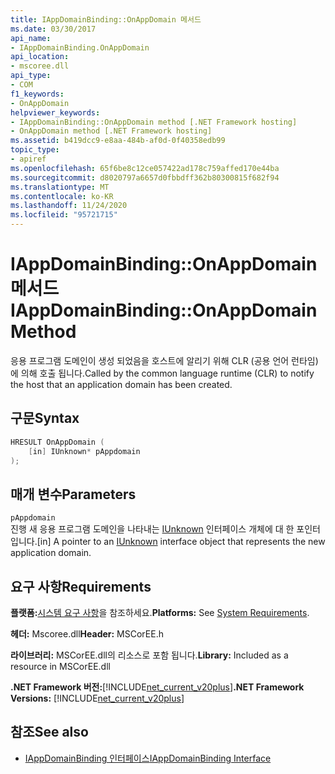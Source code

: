 ```yaml
---
title: IAppDomainBinding::OnAppDomain 메서드
ms.date: 03/30/2017
api_name:
- IAppDomainBinding.OnAppDomain
api_location:
- mscoree.dll
api_type:
- COM
f1_keywords:
- OnAppDomain
helpviewer_keywords:
- IAppDomainBinding::OnAppDomain method [.NET Framework hosting]
- OnAppDomain method [.NET Framework hosting]
ms.assetid: b419dcc9-e8aa-484b-af0d-0f40358edb99
topic_type:
- apiref
ms.openlocfilehash: 65f6be8c12ce057422ad178c759affed170e44ba
ms.sourcegitcommit: d8020797a6657d0fbbdff362b80300815f682f94
ms.translationtype: MT
ms.contentlocale: ko-KR
ms.lasthandoff: 11/24/2020
ms.locfileid: "95721715"
---
```

# <a name="iappdomainbindingonappdomain-method"></a><span data-ttu-id="76c4f-102">IAppDomainBinding::OnAppDomain 메서드</span><span class="sxs-lookup"><span data-stu-id="76c4f-102">IAppDomainBinding::OnAppDomain Method</span></span>

<span data-ttu-id="76c4f-103">응용 프로그램 도메인이 생성 되었음을 호스트에 알리기 위해 CLR (공용 언어 런타임)에 의해 호출 됩니다.</span><span class="sxs-lookup"><span data-stu-id="76c4f-103">Called by the common language runtime (CLR) to notify the host that an application domain has been created.</span></span>  
  
## <a name="syntax"></a><span data-ttu-id="76c4f-104">구문</span><span class="sxs-lookup"><span data-stu-id="76c4f-104">Syntax</span></span>  
  
```cpp  
HRESULT OnAppDomain (  
    [in] IUnknown* pAppdomain  
);  
```  
  
## <a name="parameters"></a><span data-ttu-id="76c4f-105">매개 변수</span><span class="sxs-lookup"><span data-stu-id="76c4f-105">Parameters</span></span>  

 `pAppdomain`  
 <span data-ttu-id="76c4f-106">진행 새 응용 프로그램 도메인을 나타내는 [IUnknown](/cpp/atl/iunknown) 인터페이스 개체에 대 한 포인터입니다.</span><span class="sxs-lookup"><span data-stu-id="76c4f-106">[in] A pointer to an [IUnknown](/cpp/atl/iunknown) interface object that represents the new application domain.</span></span>  
  
## <a name="requirements"></a><span data-ttu-id="76c4f-107">요구 사항</span><span class="sxs-lookup"><span data-stu-id="76c4f-107">Requirements</span></span>  

 <span data-ttu-id="76c4f-108">**플랫폼:**[시스템 요구 사항](../../get-started/system-requirements.md)을 참조하세요.</span><span class="sxs-lookup"><span data-stu-id="76c4f-108">**Platforms:** See [System Requirements](../../get-started/system-requirements.md).</span></span>  
  
 <span data-ttu-id="76c4f-109">**헤더:** Mscoree.dll</span><span class="sxs-lookup"><span data-stu-id="76c4f-109">**Header:** MSCorEE.h</span></span>  
  
 <span data-ttu-id="76c4f-110">**라이브러리:** MSCorEE.dll의 리소스로 포함 됩니다.</span><span class="sxs-lookup"><span data-stu-id="76c4f-110">**Library:** Included as a resource in MSCorEE.dll</span></span>  
  
 <span data-ttu-id="76c4f-111">**.NET Framework 버전:**[!INCLUDE[net_current_v20plus](../../../../includes/net-current-v20plus-md.md)]</span><span class="sxs-lookup"><span data-stu-id="76c4f-111">**.NET Framework Versions:** [!INCLUDE[net_current_v20plus](../../../../includes/net-current-v20plus-md.md)]</span></span>  
  
## <a name="see-also"></a><span data-ttu-id="76c4f-112">참조</span><span class="sxs-lookup"><span data-stu-id="76c4f-112">See also</span></span>

- [<span data-ttu-id="76c4f-113">IAppDomainBinding 인터페이스</span><span class="sxs-lookup"><span data-stu-id="76c4f-113">IAppDomainBinding Interface</span></span>](iappdomainbinding-interface.md)
